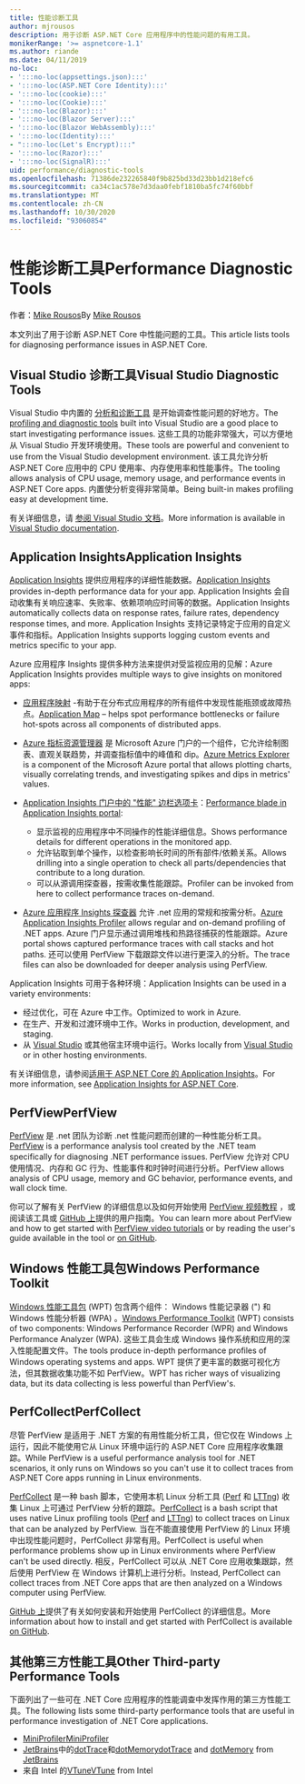 ```yaml
---
title: 性能诊断工具
author: mjrousos
description: 用于诊断 ASP.NET Core 应用程序中的性能问题的有用工具。
monikerRange: '>= aspnetcore-1.1'
ms.author: riande
ms.date: 04/11/2019
no-loc:
- ':::no-loc(appsettings.json):::'
- ':::no-loc(ASP.NET Core Identity):::'
- ':::no-loc(cookie):::'
- ':::no-loc(Cookie):::'
- ':::no-loc(Blazor):::'
- ':::no-loc(Blazor Server):::'
- ':::no-loc(Blazor WebAssembly):::'
- ':::no-loc(Identity):::'
- ":::no-loc(Let's Encrypt):::"
- ':::no-loc(Razor):::'
- ':::no-loc(SignalR):::'
uid: performance/diagnostic-tools
ms.openlocfilehash: 71386de232265840f9b825bd33d23bb1d218efc6
ms.sourcegitcommit: ca34c1ac578e7d3daa0febf1810ba5fc74f60bbf
ms.translationtype: MT
ms.contentlocale: zh-CN
ms.lasthandoff: 10/30/2020
ms.locfileid: "93060854"
---
```

# <a name="performance-diagnostic-tools"></a><span data-ttu-id="2695e-103">性能诊断工具</span><span class="sxs-lookup"><span data-stu-id="2695e-103">Performance Diagnostic Tools</span></span>

<span data-ttu-id="2695e-104">作者：[Mike Rousos](https://github.com/mjrousos)</span><span class="sxs-lookup"><span data-stu-id="2695e-104">By [Mike Rousos](https://github.com/mjrousos)</span></span>

<span data-ttu-id="2695e-105">本文列出了用于诊断 ASP.NET Core 中性能问题的工具。</span><span class="sxs-lookup"><span data-stu-id="2695e-105">This article lists tools for diagnosing performance issues in ASP.NET Core.</span></span>

## <a name="visual-studio-diagnostic-tools"></a><span data-ttu-id="2695e-106">Visual Studio 诊断工具</span><span class="sxs-lookup"><span data-stu-id="2695e-106">Visual Studio Diagnostic Tools</span></span>

<span data-ttu-id="2695e-107">Visual Studio 中内置的 [分析和诊断工具](/visualstudio/profiling) 是开始调查性能问题的好地方。</span><span class="sxs-lookup"><span data-stu-id="2695e-107">The [profiling and diagnostic tools](/visualstudio/profiling) built into Visual Studio are a good place to start investigating performance issues.</span></span> <span data-ttu-id="2695e-108">这些工具的功能非常强大，可以方便地从 Visual Studio 开发环境使用。</span><span class="sxs-lookup"><span data-stu-id="2695e-108">These tools are powerful and convenient to use from the Visual Studio development environment.</span></span> <span data-ttu-id="2695e-109">该工具允许分析 ASP.NET Core 应用中的 CPU 使用率、内存使用率和性能事件。</span><span class="sxs-lookup"><span data-stu-id="2695e-109">The tooling allows analysis of CPU usage, memory usage, and performance events in ASP.NET Core apps.</span></span> <span data-ttu-id="2695e-110">内置使分析变得非常简单。</span><span class="sxs-lookup"><span data-stu-id="2695e-110">Being built-in makes profiling easy at development time.</span></span>

<span data-ttu-id="2695e-111">有关详细信息，请 [参阅 Visual Studio 文档](/visualstudio/profiling/profiling-overview)。</span><span class="sxs-lookup"><span data-stu-id="2695e-111">More information is available in [Visual Studio documentation](/visualstudio/profiling/profiling-overview).</span></span>

## <a name="application-insights"></a><span data-ttu-id="2695e-112">Application Insights</span><span class="sxs-lookup"><span data-stu-id="2695e-112">Application Insights</span></span>

<span data-ttu-id="2695e-113">[Application Insights](/azure/application-insights/app-insights-overview) 提供应用程序的详细性能数据。</span><span class="sxs-lookup"><span data-stu-id="2695e-113">[Application Insights](/azure/application-insights/app-insights-overview) provides in-depth performance data for your app.</span></span> <span data-ttu-id="2695e-114">Application Insights 会自动收集有关响应速率、失败率、依赖项响应时间等的数据。</span><span class="sxs-lookup"><span data-stu-id="2695e-114">Application Insights automatically collects data on response rates, failure rates, dependency response times, and more.</span></span> <span data-ttu-id="2695e-115">Application Insights 支持记录特定于应用的自定义事件和指标。</span><span class="sxs-lookup"><span data-stu-id="2695e-115">Application Insights supports logging custom events and metrics specific to your app.</span></span>

<span data-ttu-id="2695e-116">Azure 应用程序 Insights 提供多种方法来提供对受监视应用的见解：</span><span class="sxs-lookup"><span data-stu-id="2695e-116">Azure Application Insights provides multiple ways to give insights on monitored apps:</span></span>

- <span data-ttu-id="2695e-117">[应用程序映射](/azure/application-insights/app-insights-app-map) -有助于在分布式应用程序的所有组件中发现性能瓶颈或故障热点。</span><span class="sxs-lookup"><span data-stu-id="2695e-117">[Application Map](/azure/application-insights/app-insights-app-map) – helps spot performance bottlenecks or failure hot-spots across all components of distributed apps.</span></span>
- <span data-ttu-id="2695e-118">[Azure 指标资源管理器](/azure/azure-monitor/platform/metrics-getting-started) 是 Microsoft Azure 门户的一个组件，它允许绘制图表、直观关联趋势，并调查指标值中的峰值和 dip。</span><span class="sxs-lookup"><span data-stu-id="2695e-118">[Azure Metrics Explorer](/azure/azure-monitor/platform/metrics-getting-started) is a component of the Microsoft Azure portal that allows plotting charts, visually correlating trends, and investigating spikes and dips in metrics' values.</span></span>
- <span data-ttu-id="2695e-119">[Application Insights 门户中的 "性能" 边栏选项卡](/azure/application-insights/app-insights-tutorial-performance)：</span><span class="sxs-lookup"><span data-stu-id="2695e-119">[Performance blade in Application Insights portal](/azure/application-insights/app-insights-tutorial-performance):</span></span>

  - <span data-ttu-id="2695e-120">显示监视的应用程序中不同操作的性能详细信息。</span><span class="sxs-lookup"><span data-stu-id="2695e-120">Shows performance details for different operations in the monitored app.</span></span>
  - <span data-ttu-id="2695e-121">允许钻取到单个操作，以检查影响长时间的所有部件/依赖关系。</span><span class="sxs-lookup"><span data-stu-id="2695e-121">Allows drilling into a single operation to check all parts/dependencies that contribute to a long duration.</span></span>
  - <span data-ttu-id="2695e-122">可以从源调用探查器，按需收集性能跟踪。</span><span class="sxs-lookup"><span data-stu-id="2695e-122">Profiler can be invoked from here to collect performance traces on-demand.</span></span>

- <span data-ttu-id="2695e-123">[Azure 应用程序 Insights 探查器](/azure/azure-monitor/app/profiler) 允许 .net 应用的常规和按需分析。</span><span class="sxs-lookup"><span data-stu-id="2695e-123">[Azure Application Insights Profiler](/azure/azure-monitor/app/profiler) allows regular and on-demand profiling of .NET apps.</span></span>  <span data-ttu-id="2695e-124">Azure 门户显示通过调用堆栈和热路径捕获的性能跟踪。</span><span class="sxs-lookup"><span data-stu-id="2695e-124">Azure portal shows captured performance traces with call stacks and hot paths.</span></span> <span data-ttu-id="2695e-125">还可以使用 PerfView 下载跟踪文件以进行更深入的分析。</span><span class="sxs-lookup"><span data-stu-id="2695e-125">The trace files can also be downloaded for deeper analysis using PerfView.</span></span>

<span data-ttu-id="2695e-126">Application Insights 可用于各种环境：</span><span class="sxs-lookup"><span data-stu-id="2695e-126">Application Insights can be used in a variety environments:</span></span>

- <span data-ttu-id="2695e-127">经过优化，可在 Azure 中工作。</span><span class="sxs-lookup"><span data-stu-id="2695e-127">Optimized to work in Azure.</span></span>
- <span data-ttu-id="2695e-128">在生产、开发和过渡环境中工作。</span><span class="sxs-lookup"><span data-stu-id="2695e-128">Works in production, development, and staging.</span></span>
- <span data-ttu-id="2695e-129">从 [Visual Studio](/azure/application-insights/app-insights-visual-studio) 或其他宿主环境中运行。</span><span class="sxs-lookup"><span data-stu-id="2695e-129">Works locally from [Visual Studio](/azure/application-insights/app-insights-visual-studio) or in other hosting environments.</span></span>

<span data-ttu-id="2695e-130">有关详细信息，请参阅[适用于 ASP.NET Core 的 Application Insights](/azure/application-insights/app-insights-asp-net-core)。</span><span class="sxs-lookup"><span data-stu-id="2695e-130">For more information, see [Application Insights for ASP.NET Core](/azure/application-insights/app-insights-asp-net-core).</span></span>

## <a name="perfview"></a><span data-ttu-id="2695e-131">PerfView</span><span class="sxs-lookup"><span data-stu-id="2695e-131">PerfView</span></span>

<span data-ttu-id="2695e-132">[PerfView](https://github.com/Microsoft/perfview) 是 .net 团队为诊断 .net 性能问题而创建的一种性能分析工具。</span><span class="sxs-lookup"><span data-stu-id="2695e-132">[PerfView](https://github.com/Microsoft/perfview) is a performance analysis tool created by the .NET team specifically for diagnosing .NET performance issues.</span></span> <span data-ttu-id="2695e-133">PerfView 允许对 CPU 使用情况、内存和 GC 行为、性能事件和时钟时间进行分析。</span><span class="sxs-lookup"><span data-stu-id="2695e-133">PerfView allows analysis of CPU usage, memory and GC behavior, performance events, and wall clock time.</span></span>

<span data-ttu-id="2695e-134">你可以了解有关 PerfView 的详细信息以及如何开始使用 [PerfView 视频教程](https://channel9.msdn.com/Series/PerfView-Tutorial) ，或阅读该工具或 [GitHub 上](https://github.com/Microsoft/perfview)提供的用户指南。</span><span class="sxs-lookup"><span data-stu-id="2695e-134">You can learn more about PerfView and how to get started with [PerfView video tutorials](https://channel9.msdn.com/Series/PerfView-Tutorial) or by reading the user's guide available in the tool or [on GitHub](https://github.com/Microsoft/perfview).</span></span>

## <a name="windows-performance-toolkit"></a><span data-ttu-id="2695e-135">Windows 性能工具包</span><span class="sxs-lookup"><span data-stu-id="2695e-135">Windows Performance Toolkit</span></span>

<span data-ttu-id="2695e-136">[Windows 性能工具包](/windows-hardware/test/wpt/) (WPT) 包含两个组件： Windows 性能记录器 (") 和 Windows 性能分析器 (WPA) 。</span><span class="sxs-lookup"><span data-stu-id="2695e-136">[Windows Performance Toolkit](/windows-hardware/test/wpt/) (WPT) consists of two components: Windows Performance Recorder (WPR) and Windows Performance Analyzer (WPA).</span></span> <span data-ttu-id="2695e-137">这些工具会生成 Windows 操作系统和应用的深入性能配置文件。</span><span class="sxs-lookup"><span data-stu-id="2695e-137">The tools produce in-depth performance profiles of Windows operating systems and apps.</span></span> <span data-ttu-id="2695e-138">WPT 提供了更丰富的数据可视化方法，但其数据收集功能不如 PerfView。</span><span class="sxs-lookup"><span data-stu-id="2695e-138">WPT has richer ways of visualizing data, but its data collecting is less powerful than PerfView's.</span></span>

## <a name="perfcollect"></a><span data-ttu-id="2695e-139">PerfCollect</span><span class="sxs-lookup"><span data-stu-id="2695e-139">PerfCollect</span></span>

<span data-ttu-id="2695e-140">尽管 PerfView 是适用于 .NET 方案的有用性能分析工具，但它仅在 Windows 上运行，因此不能使用它从 Linux 环境中运行的 ASP.NET Core 应用程序收集跟踪。</span><span class="sxs-lookup"><span data-stu-id="2695e-140">While PerfView is a useful performance analysis tool for .NET scenarios, it only runs on Windows so you can't use it to collect traces from ASP.NET Core apps running in Linux environments.</span></span>

<span data-ttu-id="2695e-141">[PerfCollect](https://github.com/dotnet/coreclr/blob/master/Documentation/project-docs/linux-performance-tracing.md) 是一种 bash 脚本，它使用本机 Linux 分析工具 ([Perf](https://perf.wiki.kernel.org/index.php/Main_Page) 和 [LTTng](https://lttng.org/)) 收集 Linux 上可通过 PerfView 分析的跟踪。</span><span class="sxs-lookup"><span data-stu-id="2695e-141">[PerfCollect](https://github.com/dotnet/coreclr/blob/master/Documentation/project-docs/linux-performance-tracing.md) is a bash script that uses native Linux profiling tools ([Perf](https://perf.wiki.kernel.org/index.php/Main_Page) and [LTTng](https://lttng.org/)) to collect traces on Linux that can be analyzed by PerfView.</span></span> <span data-ttu-id="2695e-142">当在不能直接使用 PerfView 的 Linux 环境中出现性能问题时，PerfCollect 非常有用。</span><span class="sxs-lookup"><span data-stu-id="2695e-142">PerfCollect is useful when performance problems show up in Linux environments where PerfView can't be used directly.</span></span> <span data-ttu-id="2695e-143">相反，PerfCollect 可以从 .NET Core 应用收集跟踪，然后使用 PerfView 在 Windows 计算机上进行分析。</span><span class="sxs-lookup"><span data-stu-id="2695e-143">Instead, PerfCollect can collect traces from .NET Core apps that are then analyzed on a Windows computer using PerfView.</span></span>

<span data-ttu-id="2695e-144">[GitHub 上](https://github.com/dotnet/coreclr/blob/master/Documentation/project-docs/linux-performance-tracing.md)提供了有关如何安装和开始使用 PerfCollect 的详细信息。</span><span class="sxs-lookup"><span data-stu-id="2695e-144">More information about how to install and get started with PerfCollect is available [on GitHub](https://github.com/dotnet/coreclr/blob/master/Documentation/project-docs/linux-performance-tracing.md).</span></span>

## <a name="other-third-party-performance-tools"></a><span data-ttu-id="2695e-145">其他第三方性能工具</span><span class="sxs-lookup"><span data-stu-id="2695e-145">Other Third-party Performance Tools</span></span>

<span data-ttu-id="2695e-146">下面列出了一些可在 .NET Core 应用程序的性能调查中发挥作用的第三方性能工具。</span><span class="sxs-lookup"><span data-stu-id="2695e-146">The following lists some third-party performance tools that are useful in performance investigation of .NET Core applications.</span></span>

- [<span data-ttu-id="2695e-147">MiniProfiler</span><span class="sxs-lookup"><span data-stu-id="2695e-147">MiniProfiler</span></span>](https://miniprofiler.com/)
- <span data-ttu-id="2695e-148">[JetBrains](https://www.jetbrains.com/)中的[dotTrace](https://www.jetbrains.com/profiler/)和[dotMemory](https://www.jetbrains.com/dotmemory/)</span><span class="sxs-lookup"><span data-stu-id="2695e-148">[dotTrace](https://www.jetbrains.com/profiler/) and [dotMemory](https://www.jetbrains.com/dotmemory/) from [JetBrains](https://www.jetbrains.com/)</span></span>
- <span data-ttu-id="2695e-149">来自 Intel 的[VTune](https://software.intel.com/content/www/us/en/develop/tools/vtune-profiler.html)</span><span class="sxs-lookup"><span data-stu-id="2695e-149">[VTune](https://software.intel.com/content/www/us/en/develop/tools/vtune-profiler.html) from Intel</span></span>
